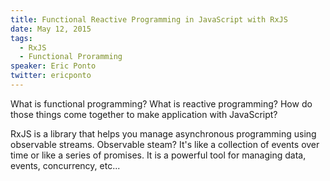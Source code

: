 ```yaml
---
title: Functional Reactive Programming in JavaScript with RxJS
date: May 12, 2015
tags:
  - RxJS
  - Functional Proramming
speaker: Eric Ponto
twitter: ericponto
---
```




What is functional programming? What is reactive programming? How do those things come together to make application with JavaScript?

RxJS is a library that helps you manage asynchronous programming using observable streams. Observable steam? It's like a collection of events over time or like a series of promises. It is a powerful tool for managing data, events, concurrency, etc...

